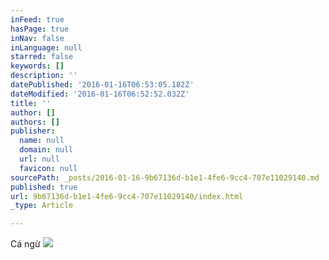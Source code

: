```yaml
---
inFeed: true
hasPage: true
inNav: false
inLanguage: null
starred: false
keywords: []
description: ''
datePublished: '2016-01-16T06:53:05.182Z'
dateModified: '2016-01-16T06:52:52.032Z'
title: ''
author: []
authors: []
publisher:
  name: null
  domain: null
  url: null
  favicon: null
sourcePath: _posts/2016-01-16-9b67136d-b1e1-4fe6-9cc4-707e11029140.md
published: true
url: 9b67136d-b1e1-4fe6-9cc4-707e11029140/index.html
_type: Article

---
```

Cá ngừ
![](https://the-grid-user-content.s3-us-west-2.amazonaws.com/569403c1-7de7-4362-8cd7-b51bb39864a0.jpg)